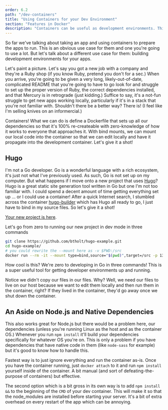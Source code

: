 ```yaml
---
order: 6.2
path: "/dev-containers"
title: "Using Containers for your Dev Environment"
section: "Features in Docker"
description: "Containers can be useful as development environments. This makes them shareable, re-creatable, portable, and makes them a great launching pad for building the production environment too. Brian shows how to use containers to build a Hugo (a Go-based static site generator) project."
---
```


So far we've talking about taking an app and using containers to prepare the apps to run. This is an obvious use case for them and one you're going to use a lot. But let's talk about a different use case for them: building development environments for your apps.

Let's paint a picture. Let's say you got a new job with a company and they're a Ruby shop (if you know Ruby, pretend you don't for a sec.) When you arrive, you're going to be given a very long, likely-out-of-date, complicated README that you're going to have to go look for and struggle to set up the proper version of Ruby, the correct dependencies installed, and that Mercury is in retrograde (just kidding.) Suffice to say, it's a not-fun struggle to get new apps working locally, particularly if it's in a stack that you're not familiar with. Shouldn't there be a better way? There is! (I feel like I'm selling knives on an informercial.)

Containers! What we can do is define a Dockerfile that sets up all our dependencies so that it's 100% re-createable with zero-knowledge of how it works to everyone that approaches it. With bind mounts, we can mount our local code into the container so that we can edit locally and have it propagate into the development container. Let's give it a shot!

## Hugo

I'm not a Go developer. Go is a wonderful language with a rich ecosystem, it's just not what I've previously used. As such, Go is not set up on my computer. But what happens if I move onto a new project that uses [Hugo][hugo]? Hugo is a great static site generation tool written in Go but one I'm not too familiar with. I could spend a decent amount of time getting everything set up … or I could use a container! After a quick Internet search, I stumbled across the container [hugo-builder][hugo-builder] which has Hugo all ready to go, I just have to bind in my source files. So let's give it a shot!

[Your new project is here][hugo-project].

Let's go from zero to running our new project in dev mode in three commands

```bash
git clone https://github.com/btholt/hugo-example.git
cd hugo-example/
# you could rewrite the --mount here as -v $PWD:/src
docker run --rm -it --mount type=bind,source="$(pwd)",target=/src -p 1313:1313 -u hugo jguyomard/hugo-builder:0.55 hugo server -w --bind=0.0.0.0
```

How cool is this? We're zero to developing in Go in three commands! This is a super useful tool for getting developer environments up and running.

Notice we didn't copy our files in our files. Why? Well, we need our files to live on our host because we want to edit them locally and then run them in the container, right? If they lived in the container, they'd go away once we shut down the container.

## An Aside on Node.js and Native Dependencies

This also works great for Node.js but there would be a problem here, our dependencies (unless you're running Linux as the host and as the container OS.) Whenever you run `npm install` it'll build your dependencies specifically for whatever OS you're on. This is only a problem if you have dependencies that have native code in them (like `node-sass` for example) but it's good to know how to handle this.

Fastest way is to just ignore everything and run the container as-is. Once you have the container running, just `docker attach` to it and run `npm install` yourself inside of the container. A bit manual (and sort of defeating-the-purpose of containers) but effective.

The second option which is a bit gross in its own way is to add `npm install &&` to the beginning of the `CMD` of your dev container. This will make it so that the node_modules are installed before starting your server. It's a bit of extra overhead on every restart of the app which can be annoying.

[hugo-project]: https://github.com/btholt/hugo-example
[hugo]: https://gohugo.io/
[hugo-builder]: https://hub.docker.com/r/jguyomard/hugo-builder/
